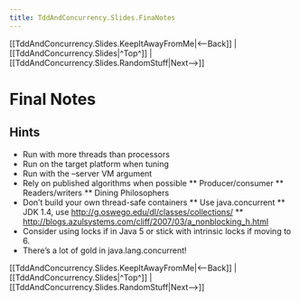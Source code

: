 ```yaml
---
title: TddAndConcurrency.Slides.FinaNotes
---
```

[[TddAndConcurrency.Slides.KeepItAwayFromMe|<--Back]] | [[TddAndConcurrency.Slides|^Top^]] | [[TddAndConcurrency.Slides.RandomStuff|Next-->]]

# Final Notes

## Hints
* Run with more threads than processors
* Run on the target platform when tuning
* Run with the –server VM argument
* Rely on published algorithms when possible
** Producer/consumer
** Readers/writers
** Dining Philosophers
* Don’t build your own thread-safe containers
** Use java.concurrent
** JDK 1.4, use http://g.oswego.edu/dl/classes/collections/
** http://blogs.azulsystems.com/cliff/2007/03/a_nonblocking_h.html
* Consider using locks if in Java 5 or stick with intrinsic locks if moving to 6.
* There’s a lot of gold in java.lang.concurrent!

[[TddAndConcurrency.Slides.KeepItAwayFromMe|<--Back]] | [[TddAndConcurrency.Slides|^Top^]] | [[TddAndConcurrency.Slides.RandomStuff|Next-->]]
